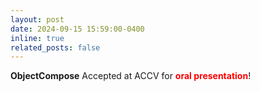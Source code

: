```yaml
---
layout: post
date: 2024-09-15 15:59:00-0400
inline: true
related_posts: false
---
```


**ObjectCompose** Accepted at ACCV for <span style="color: red; font-weight: bold;">oral presentation</span>!
